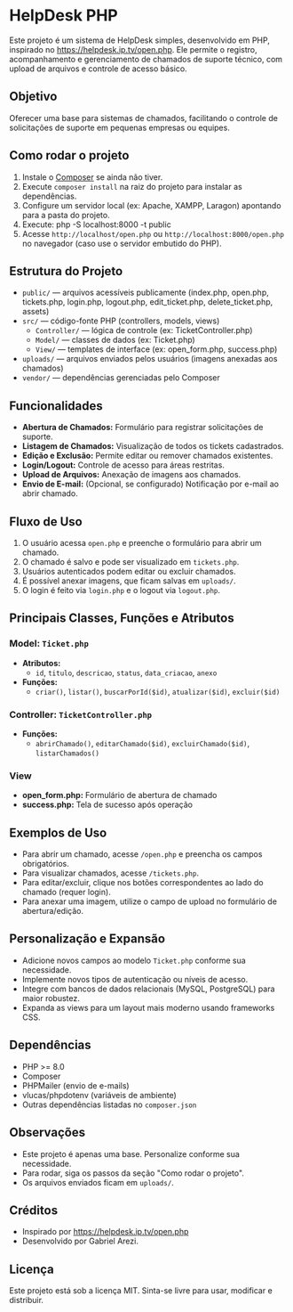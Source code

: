 # HelpDesk PHP

Este projeto é um sistema de HelpDesk simples, desenvolvido em PHP, inspirado no https://helpdesk.ip.tv/open.php. Ele permite o registro, acompanhamento e gerenciamento de chamados de suporte técnico, com upload de arquivos e controle de acesso básico.

## Objetivo
Oferecer uma base para sistemas de chamados, facilitando o controle de solicitações de suporte em pequenas empresas ou equipes.

## Como rodar o projeto

1. Instale o [Composer](https://getcomposer.org/) se ainda não tiver.
2. Execute `composer install` na raiz do projeto para instalar as dependências.
3. Configure um servidor local (ex: Apache, XAMPP, Laragon) apontando para a pasta do projeto.
4. Execute: php -S localhost:8000 -t public
5. Acesse `http://localhost/open.php` ou `http://localhost:8000/open.php` no navegador (caso use o servidor embutido do PHP).

## Estrutura do Projeto
- `public/` — arquivos acessíveis publicamente (index.php, open.php, tickets.php, login.php, logout.php, edit_ticket.php, delete_ticket.php, assets)
- `src/` — código-fonte PHP (controllers, models, views)
  - `Controller/` — lógica de controle (ex: TicketController.php)
  - `Model/` — classes de dados (ex: Ticket.php)
  - `View/` — templates de interface (ex: open_form.php, success.php)
- `uploads/` — arquivos enviados pelos usuários (imagens anexadas aos chamados)
- `vendor/` — dependências gerenciadas pelo Composer

## Funcionalidades
- **Abertura de Chamados:** Formulário para registrar solicitações de suporte.
- **Listagem de Chamados:** Visualização de todos os tickets cadastrados.
- **Edição e Exclusão:** Permite editar ou remover chamados existentes.
- **Login/Logout:** Controle de acesso para áreas restritas.
- **Upload de Arquivos:** Anexação de imagens aos chamados.
- **Envio de E-mail:** (Opcional, se configurado) Notificação por e-mail ao abrir chamado.

## Fluxo de Uso
1. O usuário acessa `open.php` e preenche o formulário para abrir um chamado.
2. O chamado é salvo e pode ser visualizado em `tickets.php`.
3. Usuários autenticados podem editar ou excluir chamados.
4. É possível anexar imagens, que ficam salvas em `uploads/`.
5. O login é feito via `login.php` e o logout via `logout.php`.

## Principais Classes, Funções e Atributos
### Model: `Ticket.php`
- **Atributos:**
  - `id`, `titulo`, `descricao`, `status`, `data_criacao`, `anexo`
- **Funções:**
  - `criar()`, `listar()`, `buscarPorId($id)`, `atualizar($id)`, `excluir($id)`

### Controller: `TicketController.php`
- **Funções:**
  - `abrirChamado()`, `editarChamado($id)`, `excluirChamado($id)`, `listarChamados()`

### View
- **open_form.php:** Formulário de abertura de chamado
- **success.php:** Tela de sucesso após operação

## Exemplos de Uso
- Para abrir um chamado, acesse `/open.php` e preencha os campos obrigatórios.
- Para visualizar chamados, acesse `/tickets.php`.
- Para editar/excluir, clique nos botões correspondentes ao lado do chamado (requer login).
- Para anexar uma imagem, utilize o campo de upload no formulário de abertura/edição.

## Personalização e Expansão
- Adicione novos campos ao modelo `Ticket.php` conforme sua necessidade.
- Implemente novos tipos de autenticação ou níveis de acesso.
- Integre com bancos de dados relacionais (MySQL, PostgreSQL) para maior robustez.
- Expanda as views para um layout mais moderno usando frameworks CSS.

## Dependências
- PHP >= 8.0
- Composer
- PHPMailer (envio de e-mails)
- vlucas/phpdotenv (variáveis de ambiente)
- Outras dependências listadas no `composer.json`

## Observações
- Este projeto é apenas uma base. Personalize conforme sua necessidade.
- Para rodar, siga os passos da seção "Como rodar o projeto".
- Os arquivos enviados ficam em `uploads/`.

## Créditos
- Inspirado por https://helpdesk.ip.tv/open.php
- Desenvolvido por Gabriel Arezi.

## Licença
Este projeto está sob a licença MIT. Sinta-se livre para usar, modificar e distribuir.
